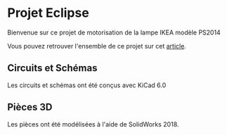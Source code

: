# Projet Eclipse

Bienvenue sur ce projet de motorisation de la lampe IKEA modèle PS2014

Vous pouvez retrouver l'ensemble de ce projet sur cet [article](https://www.domotioque-passion.fr/).


## Circuits et Schémas

Les circuits et schémas ont été conçus avec KiCad 6.0

## Pièces 3D

Les pièces ont été modélisées à l'aide de SolidWorks 2018.
